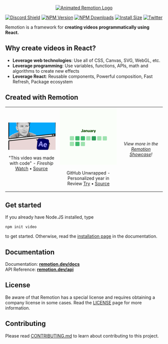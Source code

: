 <p align="center">
  <a href="https://github.com/remotion-dev/logo">
    <picture>
      <source media="(prefers-color-scheme: dark)" srcset="https://github.com/remotion-dev/logo/raw/main/animated-logo-banner-dark.gif">
      <img alt="Animated Remotion Logo" src="https://github.com/remotion-dev/logo/raw/main/animated-logo-banner-light.gif">
    </picture>
  </a>
</p>

[![Discord Shield](https://discordapp.com/api/guilds/809501355504959528/widget.png?style=shield)](https://remotion.dev/discord)
[![NPM Version](https://img.shields.io/npm/v/remotion.svg?style=flat)](https://www.npmjs.org/package/remotion)
[![NPM Downloads](https://img.shields.io/npm/dm/remotion.svg?style=flat)](https://npmcharts.com/compare/remotion?minimal=true)
[![Install Size](https://packagephobia.now.sh/badge?p=remotion)](https://packagephobia.now.sh/result?p=remotion)
<a href="https://twitter.com/remotion_dev"><img src="https://img.shields.io/twitter/follow/remotion_dev?label=Twitter&style=social" alt="Twitter"></a>

Remotion is a framework for **creating videos programmatically using React.**

## Why create videos in React?

- **Leverage web technologies**: Use all of CSS, Canvas, SVG, WebGL, etc.
- **Leverage programming**: Use variables, functions, APIs, math and algorithms to create new effects
- **Leverage React**: Reusable components, Powerful composition, Fast Refresh, Package ecosystem

## Created with Remotion

<table>
<tr>
<td align="center">
<img style="width: 290px" src="packages/docs/static/img/fireship-quick.gif" />
<p>"This video was made with code" <em>- Fireship</em> <a href="https://youtu.be/deg8bOoziaE">Watch</a> • <a href="https://github.com/wcandillon/remotion-fireship">Source</a></p>
</td>
<td align="center">
<img style="width: 240px" src="packages/docs/static/img/github-unwrapped.gif" />
<p>GitHub Unwrapped - Personalized year in Review <a href="https://githubunwrapped.com">Try</a> • <a href="https://github.com/remotion-dev/github-unwrapped">Source</a></p>
</td>
<td align="center">
<em>View more in the <a href="https://remotion.dev/showcase">Remotion Showcase</a>!</em>
</td>
</tr>
</table>

## Get started

If you already have Node.JS installed, type

```console
npm init video
```

to get started. Otherwise, read the [installation page](https://www.remotion.dev/docs/) in the documentation.

## Documentation

Documentation: [**remotion.dev/docs**](https://www.remotion.dev/docs)  
API Reference: [**remotion.dev/api**](https://www.remotion.dev/api)

## License

Be aware of that Remotion has a special license and requires obtaining a company license in some cases. Read the [LICENSE](LICENSE.md) page for more information.

## Contributing

Please read [CONTRIBUTING.md](CONTRIBUTING.md) to learn about contributing to this project.
